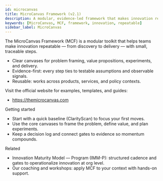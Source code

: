 ```yaml
---
id: microcanvas
title: MicroCanvas Framework (v2.1)
description: A modular, evidence-led framework that makes innovation repeatable — from discovery to delivery.
keywords: [MicroCanvas, MCF, framework, innovation, repeatable]
sidebar_label: MicroCanvas
---
```


The MicroCanvas Framework (MCF) is a modular toolkit that helps teams make innovation repeatable — from discovery to delivery — with small, traceable steps.

- Clear canvases for problem framing, value propositions, experiments, and delivery.
- Evidence-first: every step ties to testable assumptions and observable signals.
- Reusable: works across products, services, and policy contexts.

Visit the official website for examples, templates, and guides:

- https://themicrocanvas.com

Getting started

- Start with a quick baseline (ClarityScan) to focus your first moves.
- Use the core canvases to frame the problem, define value, and plan experiments.
- Keep a decision log and connect gates to evidence so momentum compounds.

Related

- Innovation Maturity Model — Program (IMM-P): structured cadence and gates to operationalize innovation at org level.
- Our coaching and workshops: apply MCF to your context with hands-on support.
